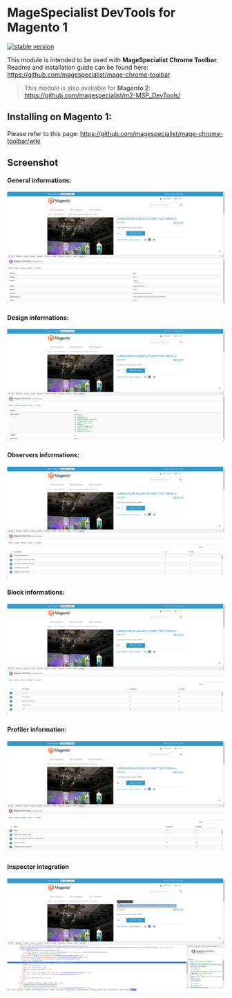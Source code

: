 # MageSpecialist DevTools for Magento 1

[![stable version](https://img.shields.io/badge/stable%20version-0.1.17-blue.svg?style=flat-square)](https://github.com/magespecialist/m1-MSP_DevTools/releases)

This module is intended to be used with **MageSpecialist Chrome Toolbar**.<br />
Readme and installation guide can be found here: https://github.com/magespecialist/mage-chrome-toolbar

> This module is also available for **Magento 2**: https://github.com/magespecialist/m2-MSP_DevTools/

## Installing on Magento 1:
Please refer to this page: https://github.com/magespecialist/mage-chrome-toolbar/wiki

## Screenshot

#### General informations:
[![general](screenshoots/m1-general-tab.png)](screenshoots/m1-general-tab.png)

#### Design informations: 
[![design](screenshoots/m1-design-tab.png)](screenshoots/m1-design-tab.png)

#### Observers informations:
[![observers](screenshoots/m1-observers-tab.png)](screenshoots/m1-observers-tab.png)

#### Block informations:
[![block](screenshoots/m1-blocks-tab.png)](screenshoots/m1-blocks-tab.png)

#### Profiler information:
[![profiler](screenshoots/m1-profiler-tab.png)](screenshoots/m1-profiler-tab.png)

#### Inspector integration
[![inspector](screenshoots/m1-inspector-tab.png)](screenshoots/m1-inspector-tab.png)
